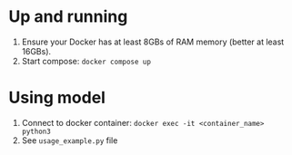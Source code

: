 # Up and running

1. Ensure your Docker has at least 8GBs of RAM memory (better at least 16GBs).
2. Start compose: `docker compose up`

# Using model

1. Connect to docker container: `docker exec -it <container_name> python3`
2. See `usage_example.py` file